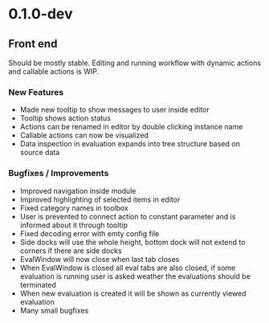 0.1.0-dev
=======
Front end
--------
Should be mostly stable. Editing and running workflow with dynamic actions and callable actions is WIP.
### New Features
- Made new tooltip to show messages to user inside editor
- Tooltip shows action status
- Actions can be renamed in editor by double clicking instance name
- Callable actions can now be visualized
- Data inspection in evaluation expands into tree structure based on source data

### Bugfixes / Improvements
- Improved navigation inside module
- Improved highlighting of selected items in editor
- Fixed category names in toolbox
- User is prevented to connect action to constant parameter and is informed about it through tooltip
- Fixed decoding error with emty config file
- Side docks will use the whole height, bottom dock will not extend to corners if there are side docks
- EvalWindow will now close when last tab closes
- When EvalWindow is closed all eval tabs are also closed, if some evaluation is running user is asked weather the evaluations should be terminated
- When new evaluation is created it will be shown as currently viewed evaluation
- Many small bugfixes
